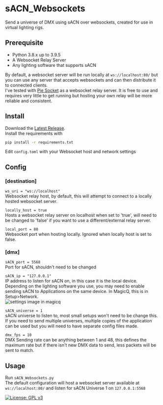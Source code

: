 # sACN_Websockets
Send a universe of DMX using sACN over websockets, created for use in virtual lighting rigs.

## Prerequisite
* Python 3.8.x up to 3.9.5
* A Websocket Relay Server
* Any lighting software that supports sACN

By default, a websocket server will be run locally at `ws://localhost:80/` but you can use any server that accepts websockets and can then distribute it to connected clients.<br>
I've tested with [Pie Socket](https://www.piesocket.com/) as a websocket relay server. It is free to use and requires very little to get running but hosting your own relay will be more reliable and consistent.

## Install
Download the [Latest Release](https://github.com/XDelta/sACN_Websockets/releases/latest/).<br>
Install the requirements with
```bash
pip install -r requirements.txt
```
Edit `config.toml` with your Websocket host and network settings

## Config

### [destination]
`ws_uri = "ws://localhost"`<br>
Websocket relay host, by default, this will attempt to connect to a locally hosted websocket server.
<br>

`locally_host = true`<br>
Hosts a websocket relay server on localhost when set to 'true', will need to be changed to 'false' if you want to use a different/external relay server.
<br>

`local_port = 80`<br>
Websocket port when hosting locally. Ignored when locally host is set to false.
<br>

### [dmx]
`sACN_port = 5568`<br>
Port for sACN, shouldn't need to be changed
<br>

`sACN_ip = "127.0.0.1"`<br>
IP address to listen for sACN on, in this case it is the local device. Depending on the lighting software you use, you may need to enable sending sACN to Applications on the same device. In MagicQ, this is in Setup>Network.<br>
![settings image in magicq](https://user-images.githubusercontent.com/7883807/142968817-314039d3-89af-43f8-a940-47fe17f4e953.png)
<br>

`sACN_universe = 1`<br>
sACN universe to listen to, most small setups won't need to be change this. If you need to send multiple universes, multiple copies of the application can be used but you will need to have separate config files made.
<br>

`dmx_fps = 10`<br>
DMX Sending rate can be anything between 1 and 48, this defines the maximum rate but if there isn't new DMX data to send, less packets will be sent to match.

## Usage
Run `sACN_Websockets.py`<br>
The default configuration will host a websocket server available at `ws://localhost:80/` and listen for sACN Universe 1 on `127.0.0.1:5568`


[![License: GPL v3](https://img.shields.io/badge/License-GPLv3-blue.svg)](https://www.gnu.org/licenses/gpl-3.0)
